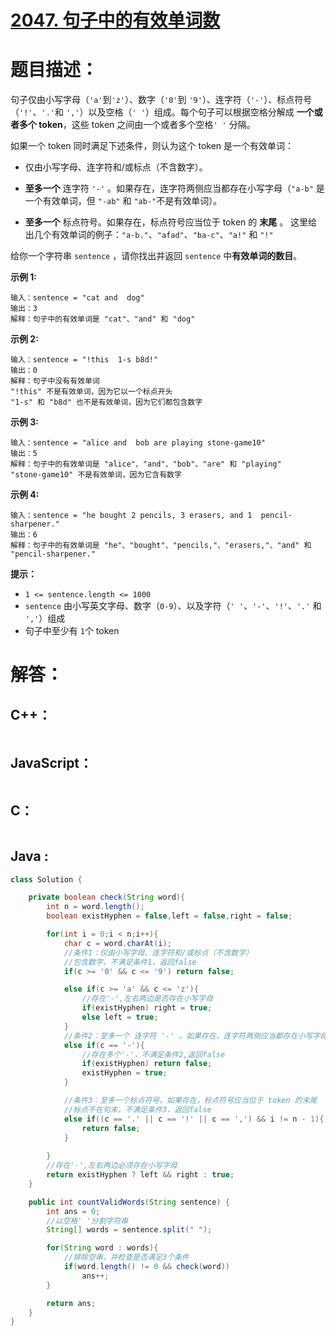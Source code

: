 # [2047. 句子中的有效单词数](https://leetcode-cn.com/problems/number-of-valid-words-in-a-sentence/)

# 题目描述：

句子仅由小写字母（`'a'`到`'z'`）、数字（`'0'`到 `'9'`）、连字符（`'-'`）、标点符号（`'!'`、`'.'`和 `','`）以及空格（`' '`）组成。每个句子可以根据空格分解成 **一个或者多个 token**，这些 token 之间由一个或者多个空格`' '` 分隔。

如果一个 token 同时满足下述条件，则认为这个 token 是一个有效单词：

- 仅由小写字母、连字符和/或标点（不含数字）。

- **至多一个** 连字符 `'-'` 。如果存在，连字符两侧应当都存在小写字母（`"a-b"` 是一个有效单词，但 `"-ab"` 和 `"ab-"`不是有效单词）。

- **至多一个** 标点符号。如果存在，标点符号应当位于 token 的 **末尾** 。
  这里给出几个有效单词的例子：`"a-b."`、`"afad"`、`"ba-c"`、`"a!"` 和 `"!"` 

给你一个字符串 `sentence` ，请你找出并返回 `sentence` 中**有效单词的数目**。



**示例 1:**

```
输入：sentence = "cat and  dog"
输出：3
解释：句子中的有效单词是 "cat"、"and" 和 "dog"
```

**示例 2:**

```
输入：sentence = "!this  1-s b8d!"
输出：0
解释：句子中没有有效单词
"!this" 不是有效单词，因为它以一个标点开头
"1-s" 和 "b8d" 也不是有效单词，因为它们都包含数字
```
**示例 3:**

```
输入：sentence = "alice and  bob are playing stone-game10"
输出：5
解释：句子中的有效单词是 "alice"、"and"、"bob"、"are" 和 "playing"
"stone-game10" 不是有效单词，因为它含有数字
```
**示例 4:**

```
输入：sentence = "he bought 2 pencils, 3 erasers, and 1  pencil-sharpener."
输出：6
解释：句子中的有效单词是 "he"、"bought"、"pencils,"、"erasers,"、"and" 和 "pencil-sharpener."
```
**提示：**

- `1 <= sentence.length <= 1000`
- `sentence` 由小写英文字母、数字（`0-9`）、以及字符（`' '`、`'-'`、`'!'`、`'.'` 和 `','`）组成
- 句子中至少有 `1`个 token



# 解答：

## C++：

```cpp

```

## JavaScript：

```javascript

```

## C：

```c

```

## Java :

```java
class Solution {

    private boolean check(String word){
        int n = word.length();
        boolean existHyphen = false,left = false,right = false;

        for(int i = 0;i < n;i++){
            char c = word.charAt(i);
            //条件1：仅由小写字母、连字符和/或标点（不含数字）
            //包含数字，不满足条件1，返回false
            if(c >= '0' && c <= '9') return false;

            else if(c >= 'a' && c <= 'z'){
                //存在'-',左右两边是否存在小写字母
                if(existHyphen) right = true;
                else left = true;
            }
            //条件2：至多一个 连字符 '-' 。如果存在，连字符两侧应当都存在小写字母
            else if(c == '-'){
                //存在多个'-'，不满足条件2,返回false
                if(existHyphen) return false;
                existHyphen = true;
            }

            //条件3：至多一个标点符号。如果存在，标点符号应当位于 token 的末尾
            //标点不在句末，不满足条件3，返回false
            else if((c == '.' || c == '!' || c == ',') && i != n - 1){  
                return false;
            }
                
        }
        //存在'-',左右两边必须存在小写字母
        return existHyphen ? left && right : true;
    }

    public int countValidWords(String sentence) {
        int ans = 0;
        //以空格' '分割字符串
        String[] words = sentence.split(" ");

        for(String word : words){
            //排除空串，并检查是否满足3个条件
            if(word.length() != 0 && check(word))
                ans++;
        }

        return ans;
    }
}
```

